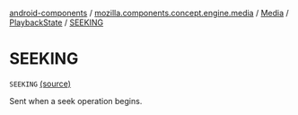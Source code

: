 [android-components](../../../index.md) / [mozilla.components.concept.engine.media](../../index.md) / [Media](../index.md) / [PlaybackState](index.md) / [SEEKING](./-s-e-e-k-i-n-g.md)

# SEEKING

`SEEKING` [(source)](https://github.com/mozilla-mobile/android-components/blob/master/components/concept/engine/src/main/java/mozilla/components/concept/engine/media/Media.kt#L101)

Sent when a seek operation begins.

